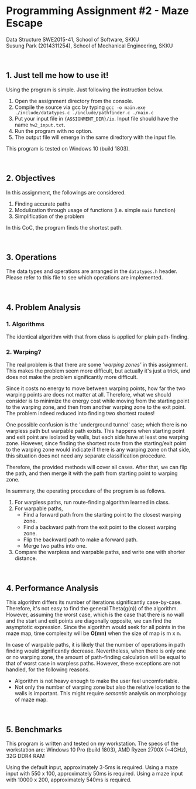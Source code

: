 # Programming Assignment #2 - Maze Escape

Data Structure SWE2015-41, School of Software, SKKU <br>
Susung Park (2014311254), School of Mechanical Engineering, SKKU

<br>

## 1. Just tell me how to use it!

Using the program is simple. Just following the instruction below.

1. Open the assignment directory from the console.
2. Compile the source via gcc by typing `gcc -o main.exe ./include/datatypes.c ./include/pathfinder.c ./main.c`
3. Put your input file in `{ASSIGNMENT_DIR}/io`. Input file should have the name `hw2_input.txt`.
4. Run the program with no option.
5. The output file will emerge in the same diredtory with the input file.

This program is tested on Windows 10 (build 1803).

<br>

## 2. Objectives

In this assignment, the followings are considered.

1. Finding accurate paths
2. Modulization through usage of functions (i.e. simple `main` function)
3. Simplification of the problem

In this CoC, the program finds the shortest path.

<br>

## 3. Operations

The data types and operations are arranged in the `datatypes.h` header.
Please refer to this file to see which operations are implemented.

<br>

## 4. Problem Analysis

### 1. Algorithms

The identical algorithm with that from class is applied for plain path-finding.

### 2. Warping?

The real problem is that there are some *'warping zones'* in this assignment.
This makes the problem seem more difficult, but actually it's just a trick,
and does not make the problem significantly more difficult.

Since it costs no energy to move between warping points,
how far the two warping points are does not matter at all.
Therefore, what we should consider is to minimize the energy cost while moving
from the starting point to the warping zone, and then from another warping zone to the exit point.
The problem indeed reduced into finding two shortest routes!

One possible confusion is the 'underground tunnel' case; which there is no warpless path but warpable path exists.
This happens when starting point and exit point are isolated by walls, but each side have at least one warping zone.
However, since finding the shortest route from the starting/exit point to the warping zone would indicate if there is
any warping zone on that side, this situation does not need any separate classification procedure.

Therefore, the provided methods will cover all cases.
After that, we can flip the path, and then merge it with the path from starting point to warping zone.

In summary, the operating procedure of the program is as follows.

1. For warpless paths, run route-finding algorithm learned in class.
2. For warpable paths,
   * Find a forward path from the starting point to the closest warping zone.
   * Find a backward path from the exit point to the closest warping zone.
   * Flip the backward path to make a forward path.
   * Merge two paths into one.
3. Compare the warpless and warpable paths, and write one with shorter distance.

<br>

## 4. Performance Analysis

This algorithm differs its number of iterations significantly case-by-case.
Therefore, it's not easy to find the general Theta(g(n)) of the algorithm.
However, assuming the worst case, which is the case that there is no wall and the start and exit points are diagonally opposite, we can find the asymptotic expression.
Since the algorithm would seek for all points in the maze map, time complexity will be **O(mn)** when the size of map is m x n.

In case of warpable paths, it is likely that the number of operations in path finding would significantly decrease.
Nevertheless, when there is only one or no warping zone, the amount of path-finding calculation will be equal to that of worst case in warpless paths.
However, these exceptions are not handled, for the following reasons.

* Algorithm is not heavy enough to make the user feel uncomfortable.
* Not only the number of warping zone but also the relative location to the walls is important. This might require *semantic* analysis on morphology of maze map.

<br>

## 5. Benchmarks

This program is written and tested on my workstation.
The specs of the workstation are: Windows 10 Pro (build 1803), AMD Ryzen 2700X (~4GHz), 32G DDR4 RAM

Using the default input, approximately 3-5ms is required.
Using a maze input with 550 x 100, approximately 50ms is required.
Using a maze input with 10000 x 200, approximately 540ms is required.